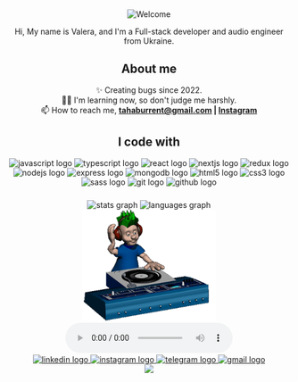 <div>
  <div align="center">
    <img
      src="https://github.com/fnky/fnky/raw/fnky/img/welcome-fire.gif"
      alt="Welcome"
      align="center"
    />
  </div>

  <p align="center">
    Hi, My name is Valera, and I'm a Full-stack developer and audio engineer
    from Ukraine.
  </p>

  <h2 align="center">About me</h2>

  <p align="center">
    ✨ Creating bugs since 2022.<br />🤷‍♂️ I'm learning now, so don't judge me
    harshly.<br />📫 How to reach me,
    <strong>
      <a
        href="mailto:tahaburrent@gmail.com"
        target="_blank"
        rel="noopener noreferrer"
        >tahaburrent@gmail.com</a
      >
      |
      <a
        href="https://www.instagram.com/vaaleerkiin"
        target="_blank"
        rel="noopener noreferrer"
        >Instagram</a
      >
    </strong>
  </p>

  <h2 align="center">I code with</h2>

  <div align="center">
    <img
      src="https://skillicons.dev/icons?i=js"
      height="40"
      alt="javascript logo"
    />
    <img
      src="https://skillicons.dev/icons?i=ts"
      height="40"
      alt="typescript logo"
    />
    <img
      src="https://skillicons.dev/icons?i=react"
      height="40"
      alt="react logo"
    />
    <img
      src="https://skillicons.dev/icons?i=nextjs"
      height="40"
      alt="nextjs logo"
    />
    <img
      src="https://skillicons.dev/icons?i=redux"
      height="40"
      alt="redux logo"
    />
    <img
      src="https://skillicons.dev/icons?i=nodejs"
      height="40"
      alt="nodejs logo"
    />
    <img
      src="https://skillicons.dev/icons?i=express"
      height="40"
      alt="express logo"
    />
    <img
      src="https://skillicons.dev/icons?i=mongodb"
      height="40"
      alt="mongodb logo"
    />
    <img
      src="https://skillicons.dev/icons?i=html"
      height="40"
      alt="html5 logo"
    />
    <img src="https://skillicons.dev/icons?i=css" height="40" alt="css3 logo" />
    <img
      src="https://skillicons.dev/icons?i=sass"
      height="40"
      alt="sass logo"
    />
    <img src="https://skillicons.dev/icons?i=git" height="40" alt="git logo" />
    <img
      src="https://skillicons.dev/icons?i=github"
      height="40"
      alt="github logo"
    />
  </div>

  <h5 align="center"></h5>

  <div align="center">
    <img
      src="https://github-readme-stats.vercel.app/api?username=vaaleerkiin&hide_rank=false&show_icons=true&include_all_commits=true&count_private=true&disable_animations=false&theme=gruvbox&locale=en&hide_border=true&order=1"
      height="150"
      alt="stats graph"
    />
    <img
      src="https://github-readme-stats.vercel.app/api/top-langs?username=vaaleerkiin&layout=compact&card_width=320&langs_count=5&theme=gruvbox&locale=en&hide_border=true&order=0"
      height="150"
      alt="languages graph"
    />
  </div>

  <div align="center">
    <img
      height="200"
      src="https://raw.githubusercontent.com/vaaleerkiin/vaaleerkiin/main/music.gif"
    />
  </div>

  <div align="center">
    <audio autoplay controls>
      <source src="TheSpins.mp3" type="audio/mpeg">
    </audio>  
  </div> 

  <div align="center">
    <a href="https://www.linkedin.com/in/vaaleerkiin/" target="_blank">
      <img
        src="https://img.shields.io/static/v1?message=LinkedIn&logo=linkedin&label=&color=0077B5&logoColor=white&labelColor=&style=for-the-badge"
        height="28"
        alt="linkedin logo"
      />
    </a>
    <a href="https://www.instagram.com/_.come_as_you_are._/" target="_blank">
      <img
        src="https://img.shields.io/static/v1?message=Instagram&logo=instagram&label=&color=E4405F&logoColor=white&labelColor=&style=for-the-badge"
        height="28"
        alt="instagram logo"
      />
    </a>
    <a href="https://t.me/vaaleerkiin" target="_blank">
      <img
        src="https://img.shields.io/static/v1?message=Telegram&logo=telegram&label=&color=2CA5E0&logoColor=white&labelColor=&style=for-the-badge"
        height="28"
        alt="telegram logo"
      />
    </a>
    <a href="tahaburrent@gmail.com" target="_blank">
      <img
        src="https://img.shields.io/static/v1?message=Gmail&logo=gmail&label=&color=D14836&logoColor=white&labelColor=&style=for-the-badge"
        height="28"
        alt="gmail logo"
      />
    </a>
  </div>

  <div align="center">
    <img src="https://profile-counter.glitch.me/vaaleerkiin/count.svg?" />
  </div>
</div>
